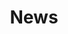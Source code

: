 ---
title: "News"
metaTitle: "News | Awards | Press Releases - myly"
keywords: "myly, news, awards, press releases, media"
draft: false
---